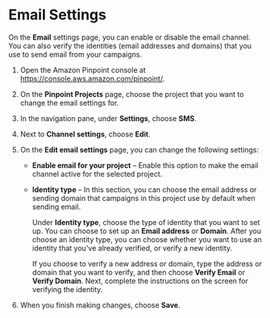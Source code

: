 # Email Settings<a name="settings-email"></a>

On the **Email** settings page, you can enable or disable the email channel\. You can also verify the identities \(email addresses and domains\) that you use to send email from your campaigns\.

1. Open the Amazon Pinpoint console at [https://console\.aws\.amazon\.com/pinpoint/](https://console.aws.amazon.com/pinpoint/)\.

1. On the **Pinpoint Projects** page, choose the project that you want to change the email settings for\.

1. In the navigation pane, under **Settings**, choose **SMS**\.

1. Next to **Channel settings**, choose **Edit**\.

1. On the **Edit email settings** page, you can change the following settings:
   + **Enable email for your project** – Enable this option to make the email channel active for the selected project\.
   + **Identity type** – In this section, you can choose the email address or sending domain that campaigns in this project use by default when sending email\.

     Under **Identity type**, choose the type of identity that you want to set up\. You can choose to set up an **Email address** or **Domain**\. After you choose an identity type, you can choose whether you want to use an identity that you've already verified, or verify a new identity\.

     If you choose to verify a new address or domain, type the address or domain that you want to verify, and then choose **Verify Email** or **Verify Domain**\. Next, complete the instructions on the screen for verifying the identity\.

1. When you finish making changes, choose **Save**\.
